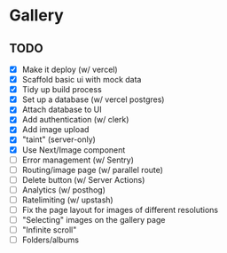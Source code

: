 # Gallery

## TODO

- [x] Make it deploy (w/ vercel)
- [x] Scaffold basic ui with mock data
- [x] Tidy up build process
- [x] Set up a database (w/ vercel postgres)
- [x] Attach database to UI
- [x] Add authentication (w/ clerk)
- [x] Add image upload
- [x] "taint" (server-only)
- [x] Use Next/Image component
- [ ] Error management (w/ Sentry)
- [ ] Routing/image page (w/ parallel route)
- [ ] Delete button (w/ Server Actions)
- [ ] Analytics (w/ posthog)
- [ ] Ratelimiting (w/ upstash)
- [ ] Fix the page layout for images of different resolutions
- [ ] "Selecting" images on the gallery page
- [ ] "Infinite scroll"
- [ ] Folders/albums
